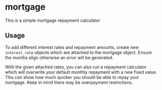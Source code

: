 # mortgage

This is a simple mortgage repayment calculator

## Usage
To add different interest rates and repayment amounts, create new `interest_rate` objects which are attached to the mortgage object. Ensure the months align otherwise an error will be generated.

With the given attached rates, you can also run a repayment calculator which will overwrite your default monthly repayment with a new fixed value. This can show how much quicker you should be able to repay your mortgage. Keep in mind there may be overpayment restrictions.